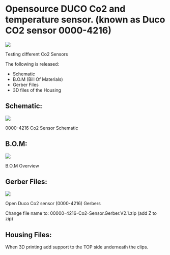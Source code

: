 
# Opensource DUCO Co2 and temperature sensor. (known as Duco CO2 sensor 0000-4216)

![](https://flamingo-tech.nl/wp-content/uploads/2021/09/foto_no_exif-2-edited.jpg)

Testing different Co2 Sensors

The following is released:

-   Schematic
-   B.O.M (Bill Of Materials)
-   Gerber Files
-   3D files of the Housing

## Schematic:

![](https://flamingo-tech.nl/wp-content/uploads/2021/09/image-1024x733.png)

0000-4216 Co2 Sensor Schematic


## B.O.M:

![](https://flamingo-tech.nl/wp-content/uploads/2021/09/image-1-1024x218.png)

B.O.M Overview

## Gerber Files:

![](https://flamingo-tech.nl/wp-content/uploads/2021/09/image-2.png)

Open Duco Co2 sensor (0000-4216) Gerbers



Change file name to: 00000-4216-Co2-Sensor.Gerber.V2.1.zip (add Z to zip)


## Housing Files:


When 3D printing add support to the TOP side underneath the clips.
